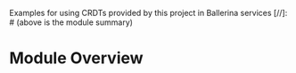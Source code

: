 Examples for using CRDTs provided by this project in Ballerina services
[//]: # (above is the module summary)

# Module Overview
